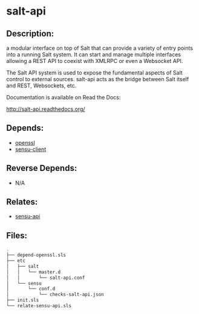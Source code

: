 # salt-api

## Description:

a modular interface on top of Salt that can provide a variety of entry points into a running Salt system. It can start and manage multiple interfaces allowing a REST API to coexist with XMLRPC or even a Websocket API.

The Salt API system is used to expose the fundamental aspects of Salt control to external sources. salt-api acts as the bridge between Salt itself and REST, Websockets, etc.

Documentation is available on Read the Docs:

http://salt-api.readthedocs.org/

## Depends:

  -  [openssl](/salt/openssl)
  -  [sensu-client](/salt/sensu-client)

## Reverse Depends:

  -  N/A

## Relates:

  -  [sensu-api](/salt/sensu-api)

## Files:

```bash
.
├── depend-openssl.sls
├── etc
│   ├── salt
│   │   └── master.d
│   │       └── salt-api.conf
│   └── sensu
│       └── conf.d
│           └── checks-salt-api.json
├── init.sls
└── relate-sensu-api.sls
```
